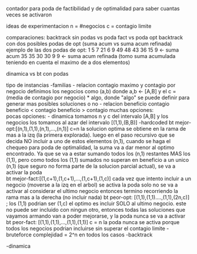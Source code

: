 contador para poda de factibilidad y de optimalidad para saber cuantas veces se activaron


ideas de experimentacion
n = #negocios
c = contagio limite
    
comparaciones:
backtrack sin podas vs poda fact vs poda opt
backtrack con dos posibles podas de opt (suma acum vs suma acum refinada)
ejemplo de las dos podas de opt:
1   5   7   21   6   9
49  48  43  36   15  9 <- suma acum
35  35  30  30   9   9 <- suma acum refinada (tomo suma acumulada teniendo en cuenta el maximo de a dos elementos)

dinamica vs bt con podas

tipo de instancias
    -familias
      - relacion contagio maximo y contagio por negocio
        definimos los negocios como (a,b) donde a,b <- [A,B]
        y el c = (media de contagio por negocio) * algo, donde "algo" se puede definir para generar mas posibles soluciones o no
      - relacion beneficio contagio
         beneficio < contagio
         beneficio > contagio
        muchas opciones:  
        pocas opciones: 
      - dinamica
        tomamos n y c del intervalo [A,B]
        y los negocios los tomamos al azar del intervalo [(1,1),(B,B)]
    -hardcoded
        bt mejor-opt:[(n,1),(1,1),(n,1),...,(n,1)] c=n
            la solucion optima se obtiene en la rama de mas a la izq (la primera explorada). luego en el paso recursivo que se decida NO incluir a uno de estos elementos (n,1), cuando se haga el chequeo para poda de optimalidad, la suma va a dar menor al optimo encontrado. Ya que se va a estar sumando todos los (n,1) restantes MAS los (1,1), pero como todos los (1,1) sumados no superan en beneficio a un unico (n,1) (que seguro no forma parte de la solucion parcial actual), se va a activar la poda        
        bt mejor-fact:[(1,c+1),(1,c+1),...,(1,c+1),(1,c)]
            cada vez que intento incluir a un negocio (moverse a la izq en el arbol) se activa la poda
            solo no se va a activar al considerar el ultimo negocio
            entonces termino recorriendo la rama mas a la derecha (no incluir nada)
        bt peor-opt: [(1,1),(1,1)....,(1,1),(2n,c)] ; los (1,1) podrian ser (1,c) 
            el optimo es incluir SOLO al ultimo negocio. este no puede ser incluido con ningun otro, entonces todas las soluciones que vayamos armando van a poder mejorarse, y la poda nunca se va a activar
        bt peor-fact: [(1,1),(1,1),...,(1,1),(1,1)] c = n
            la poda nunca se activa porque todos los negocios podrian incluirse sin superar el contagio limite
-bruteforce
    complejidad = 2^n en todos los casos
-backtrack

-dinamica
